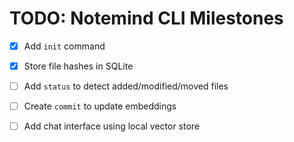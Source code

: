 # TODO: Notemind CLI Milestones

- [x] Add `init` command
- [x] Store file hashes in SQLite
- [ ] Add `status` to detect added/modified/moved files
- [ ] Create `commit` to update embeddings
- [ ] Add chat interface using local vector store

